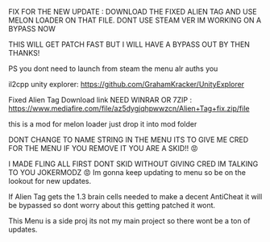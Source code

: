 FIX FOR THE NEW UPDATE : DOWNLOAD THE FIXED ALIEN TAG AND USE MELON LOADER ON THAT FILE. DONT USE STEAM VER IM WORKING ON A BYPASS NOW

THIS WILL GET PATCH FAST BUT I WILL HAVE A BYPASS OUT BY THEN THANKS!

PS you dont need to launch from steam the menu alr auths you

il2cpp unity explorer: https://github.com/GrahamKracker/UnityExplorer

Fixed Alien Tag Download link NEED WINRAR OR 7ZIP : https://www.mediafire.com/file/az5dygjqhpwwzcn/Alien+Tag+fix.zip/file


this is a mod for melon loader just drop it into mod folder

DONT CHANGE TO NAME STRING IN THE MENU ITS TO GIVE ME CRED FOR THE MENU IF YOU REMOVE IT YOU ARE A SKID!! 😡

I MADE FLING ALL FIRST DONT SKID WITHOUT GIVING CRED IM TALKING TO YOU JOKERMODZ 😡
Im gonna keep updating to menu so be on the lookout for new updates.

If Alien Tag gets the 1.3 brain cells needed to make a decent AntiCheat it will be bypassed so dont worry about this getting patched it wont.

This Menu is a side proj its not my main project so there wont be a ton of updates.
